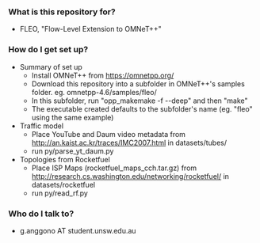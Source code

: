 ### What is this repository for? ###

* FLEO, "Flow-Level Extension to OMNeT++"

### How do I get set up? ###

* Summary of set up
    * Install OMNeT++ from https://omnetpp.org/
    * Download this repository into a subfolder in OMNeT++'s samples folder. eg. omnetpp-4.6/samples/fleo/
    * In this subfolder, run "opp_makemake -f --deep" and then "make"
    * The executable created defaults to the subfolder's name (eg. "fleo" using the same example)
* Traffic model
    * Place YouTube and Daum video metadata from http://an.kaist.ac.kr/traces/IMC2007.html in datasets/tubes/
    * run py/parse_yt_daum.py
* Topologies from Rocketfuel
    * Place ISP Maps (rocketfuel_maps_cch.tar.gz) from http://research.cs.washington.edu/networking/rocketfuel/ in datasets/rocketfuel
    * run py/read_rf.py

### Who do I talk to? ###

* g.anggono AT student.unsw.edu.au